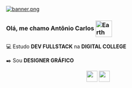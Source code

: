 [![banner.png](https://i.postimg.cc/dtsgkbsv/banner.png)](https://github.com/AntonioCaio27/AntonioCaio27)

### Olá, me chamo Antônio Carlos <img alt="Earth Gif" src="https://64.media.tumblr.com/691d9ac13eb0afd8392a813ef4013527/tumblr_mnem8us7hb1r4mh0bo1_500.gifv" height="45" align="center"/>&nbsp;<br/>

:computer: Estudo **DEV FULLSTACK** na **DIGITAL COLLEGE** </p>
:black_nib: Sou **DESIGNER GRÁFICO** </p>

<p align='center'>
<a href="https://www.linkedin.com/in/antoniocarlosdelimajunior27/"><img height="30" src="https://marcas-logos.net/wp-content/uploads/2020/01/LinkedIn-s%C3%ADmbolo.jpg"></a>
<a href="https://www.behance.net/caioinked"><img height="30" src="https://www.vectorlogo.zone/logos/behance/behance-ar21.png"></a></p>


